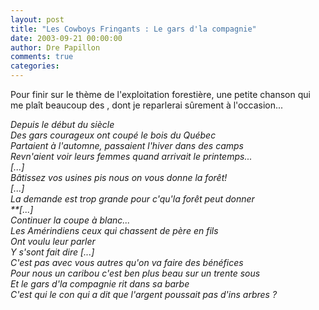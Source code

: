 ```yaml
---
layout: post
title: "Les Cowboys Fringants : Le gars d'la compagnie"
date: 2003-09-21 00:00:00
author: Dre Papillon
comments: true
categories: 
---
```



Pour finir sur le thème de l'exploitation forestière, une petite chanson qui me plaît beaucoup des , dont je reparlerai sûrement à l'occasion...

*Depuis le début du siècle <BR>Des gars courageux ont coupé le bois du Québec <BR>Partaient à l'automne, passaient l'hiver dans des camps <BR>Revn'aient voir leurs femmes quand arrivait le printemps...<BR>[...]<BR>Bâtissez vos usines pis nous on vous donne la forêt! <BR>[...]<BR>La demande est trop grande pour c'qu'la forêt peut donner<BR>**[...]<BR>Continuer la coupe à blanc... <BR>Les Amérindiens ceux qui chassent de père en fils <BR>Ont voulu leur parler <BR>Y s'sont fait dire [...]<BR>C'est pas avec vous autres qu'on va faire des bénéfices<BR>Pour nous un caribou c'est ben plus beau sur un trente sous <BR>Et le gars d'la compagnie rit dans sa barbe <BR>C'est qui le con qui a dit que l'argent poussait pas d'ins arbres ?* 
